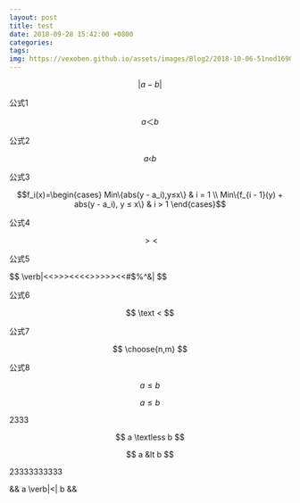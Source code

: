 ```yaml
---
layout: post
title: test
date: 2018-09-28 15:42:00 +0800
categories: 
tags: 
img: https://vexoben.github.io/assets/images/Blog2/2018-10-06-51nod1690-区间求和2.png
---
```


$$ \left| a - b \right| $$

公式1

$$ a ＜ b $$

公式2

$$ a ‹ b $$

公式3

$$f_i(x)=\begin{cases}
Min\{abs(y - a_i),y≤x\} & i = 1 \\
Min\{f_{i - 1}(y) + abs(y - a_i), y ≤ x\} & i > 1
\end{cases}$$

公式4

$$ >< $$

公式5

$$ \verb|<<>>><<<<>>>>><<#$%^&| $$

公式6

$$ \text < $$

公式7

$$ \choose{n,m} $$

公式8

$$ a \leq b $$

$$ a \le b $$

2333

$$ a \textless b $$

$$ a &lt b $$ 

23333333333

&& a \verb|<| b &&

[1]:https://www.51nod.com/onlineJudge/questionCode.html#!problemId=1690